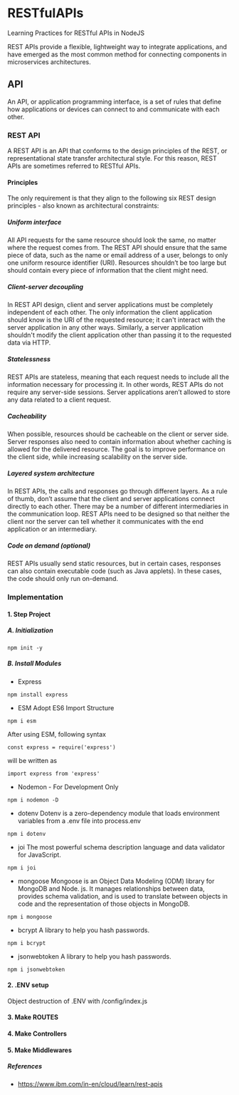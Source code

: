 # RESTfulAPIs

Learning Practices for RESTful APIs in NodeJS

REST APIs provide a flexible, lightweight way to integrate applications, and have emerged as the most common method for connecting components in microservices architectures.

## API

An API, or application programming interface, is a set of rules that define how applications or devices can connect to and communicate with each other.

### REST API

A REST API is an API that conforms to the design principles of the REST, or representational state transfer architectural style. For this reason, REST APIs are sometimes referred to RESTful APIs.

#### Principles

The only requirement is that they align to the following six REST design principles - also known as architectural constraints:

##### Uniform interface

All API requests for the same resource should look the same, no matter where the request comes from. The REST API should ensure that the same piece of data, such as the name or email address of a user, belongs to only one uniform resource identifier (URI). Resources shouldn’t be too large but should contain every piece of information that the client might need.

##### Client-server decoupling

In REST API design, client and server applications must be completely independent of each other. The only information the client application should know is the URI of the requested resource; it can't interact with the server application in any other ways. Similarly, a server application shouldn't modify the client application other than passing it to the requested data via HTTP.

##### Statelessness

REST APIs are stateless, meaning that each request needs to include all the information necessary for processing it. In other words, REST APIs do not require any server-side sessions. Server applications aren’t allowed to store any data related to a client request.

##### Cacheability

When possible, resources should be cacheable on the client or server side. Server responses also need to contain information about whether caching is allowed for the delivered resource. The goal is to improve performance on the client side, while increasing scalability on the server side.

##### Layered system architecture

In REST APIs, the calls and responses go through different layers. As a rule of thumb, don’t assume that the client and server applications connect directly to each other. There may be a number of different intermediaries in the communication loop. REST APIs need to be designed so that neither the client nor the server can tell whether it communicates with the end application or an intermediary.

##### Code on demand (optional)

REST APIs usually send static resources, but in certain cases, responses can also contain executable code (such as Java applets). In these cases, the code should only run on-demand.

### Implementation

#### 1. Step Project

##### A. Initialization

```code
npm init -y
```

##### B. Install Modules

- Express

```code
npm install express
```

- ESM Adopt ES6 Import Structure

```code
npm i esm
```

After using ESM, following syntax

```code
const express = require('express')
```

will be written as

```code
import express from 'express'
```

- Nodemon - For Development Only

```code
npm i nodemon -D
```

- dotenv
Dotenv is a zero-dependency module that loads environment variables from a .env file into process.env

```code
npm i dotenv
```

- joi
The most powerful schema description language and data validator for JavaScript.

```code
npm i joi
```

- mongoose
Mongoose is an Object Data Modeling (ODM) library for MongoDB and Node. js. It manages relationships between data, provides schema validation, and is used to translate between objects in code and the representation of those objects in MongoDB.

```code
npm i mongoose
```

- bcrypt
A library to help you hash passwords.

```code
npm i bcrypt
```

- jsonwebtoken
A library to help you hash passwords.

```code
npm i jsonwebtoken
```

#### 2. .ENV setup

Object destruction of .ENV with /config/index.js

#### 3. Make ROUTES

#### 4. Make Controllers

#### 5. Make Middlewares

##### References

- <https://www.ibm.com/in-en/cloud/learn/rest-apis>

